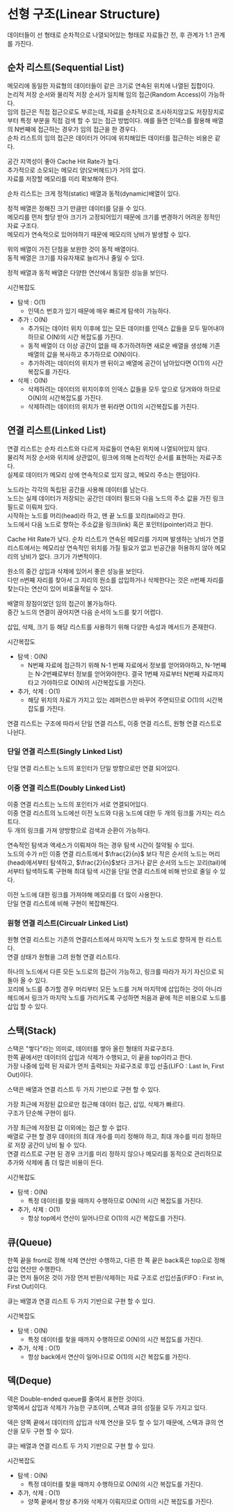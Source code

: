# 선형 구조(Linear Structure)

데이터들이 선 형태로 순차적으로 나열되어있는 형태로 자료들간 전, 후 관계가 1:1 관계를 가진다.

## 순차 리스트(Sequential List)

메모리에 동일한 자료형의 데이터들이 같은 크기로 연속된 위치에 나열된 집합이다. \
논리적 저장 순서와 물리적 저장 순서가 일치해 임의 접근(Random Access)이 가능하다. \
임의 접근은 직접 접근으로도 부르는데, 자료를 순차적으로 조사하지않고도 저장장치로부터 특정 부분을 직접 검색 할 수 있는 접근 방법이다. 예를 들면 인덱스를 활용해 배열의 N번째에 접근하는 경우가 임의 접근을 한 경우다. \
순차 리스트의 임의 접근은 데이터가 어디에 위치해있든 데이터를 접근하는 비용은 같다.

공간 지역성이 좋아 Cache Hit Rate가 높다. \
추가적으로 소모되는 메모리 양(오버헤드)가 거의 없다. \
자료를 저장할 메모리를 미리 확보해야 한다.

순차 리스트는 크게 정적(static) 배열과 동적(dynamic)배열이 있다.

정적 배열은 정해진 크기 만큼만 데이터를 담을 수 있다. \
메모리를 먼저 할당 받아 크기가 고정되어있기 때문에 크기를 변경하기 어려운 정적인 자료 구조다. \
메모리가 연속적으로 있어야하기 때문에 메모리의 낭비가 발생할 수 있다.

위의 배열이 가진 단점을 보완한 것이 동적 배열이다. \
동적 배열은 크기를 자유자재로 늘리거나 줄일 수 있다.

정적 배열과 동적 배열은 다양한 연산에서 동일한 성능을 보인다.

시간복잡도
+ 탐색 : O(1)
    + 인덱스 번호가 있기 때문에 매우 빠르게 탐색이 가능하다.
+ 추가 : O(N)
    + 추가되는 데이터 위치 이후에 있는 모든 데이터를 인덱스 값들을 모두 밀어내야 하므로 O(N)의 시간 복잡도를 가진다.
    + 동적 배열이 더 이상 공간이 없을 때 추가하려하면 새로운 배열을 생성해 기존 배열의 값을 복사하고 추가하므로 O(N)이다.
    + 추가하려는 데이터의 위치가 맨 뒤이고 배열에 공간이 남아있다면 O(1)의 시간 복잡도를 가진다.
+ 삭제 : O(N)
    + 삭제하려는 데이터의 위치이후의 인덱스 값들을 모두 앞으로 당겨와야 하므로 O(N)의 시간복잡도를 가진다.
    + 삭제하려는 데이터의 위치가 맨 뒤라면 O(1)의 시간복잡도를 가진다.

## 연결 리스트(Linked List)

연결 리스트는 순차 리스트와 다르게 자료들이 연속된 위치에 나열되어있지 않다. \
물리적 저장 순서와 위치에 상관없이, 링크에 의해 논리적인 순서를 표현하는 자료구조다. \
실제로 데이터가 메모리 상에 연속적으로 있지 않고, 메모리 주소는 랜덤이다.

노드라는 각각의 독립된 공간을 사용해 데이터를 남는다. \
노드는 실제 데이터가 저장되는 공간인 데이터 필드와 다음 노드의 주소 값을 가진 링크 필드로 이뤄져 있다. \
시작하는 노드를 머리(head)라 하고, 맨 끝 노드를 꼬리(tail)라고 한다. \
노드에서 다음 노드로 향하는 주소값을 링크(link) 혹은 포인터(pointer)라고 한다.

Cache Hit Rate가 낮다.
순차 리스트가 연속된 메모리를 가지며 발생하는 낭비가 연결 리스트에서는 메모리상 연속적인 위치를 가질 필요가 없고 빈공간을 허용하지 않아 메모리의 낭비가 없다.
크기가 가변적이다.

원소의 중간 삽입과 삭제에 있어서 좋은 성능을 보인다. \
다만 n번째 자리를 찾아서 그 자리의 원소를 삽입하거나 삭제한다는 것은 n번째 자리를 찾는다는 연산이 있어 비효율적일 수 있다.

배열의 장점이었던 임의 접근이 불가능하다. \
중간 노드의 연결이 끊어지면 다음 순서의 노드를 찾기 어렵다.

삽입, 삭제, 크기 등 해당 리스트를 사용하기 위해 다양한 속성과 메서드가 존재한다.

시간복잡도
+ 탐색 : O(N)
    + N번째 자료에 접근하기 위해 N-1 번째 자료에서 정보를 얻어와야하고, N-1번째는 N-2번째로부터 정보를 얻어와야한다. 결국 1번째 자료부터 N번째 자료까지 타고 가야하므로 O(N)의 시간복잡도를 가진다.
+ 추가, 삭제 : O(1)
    + 해당 위치의 자료가 가지고 있는 레퍼런스만 바꾸어 주면되므로 O(1)의 시간복잡도를 가진다.

연결 리스트는 구조에 따라서 단일 연결 리스트, 이중 연결 리스트, 원형 연결 리스트로 나뉜다.

### 단일 연결 리스트(Singly Linked List)

단일 연결 리스트는 노드의 포인터가 단일 방향으로만 연결 되어있다.

### 이중 연결 리스트(Doubly Linked List)

이중 연결 리스트는 노드의 포인터가 서로 연결되어있다. \
이중 연결 리스트의 노드에선 이전 노드와 다음 노드에 대한 두 개의 링크를 가지는 리스트다. \
두 개의 링크를 가져 양방향으로 검색과 순환이 가능하다.

연속적인 탐색과 액세스가 이뤄져야 하는 경우 탐색 시간이 절약될 수 있다. \
노드의 수가 n인 이중 연결 리스트에서 $\frac{2}{n}$ 보다 작은 순서의 노드는 머리(head)에서부터 탐색하고, $\frac{2}{n}$보다 크거나 같은 순서의 노드는 꼬리(tail)에서부터 탐색하도록 구현해 최대 탐색 시간을 단일 연결 리스트에 비해 반으로 줄일 수 있다.

이전 노드에 대한 링크를 가져야해 메모리를 더 많이 사용한다. \
단일 연결 리스트에 비해 구현이 복잡해진다.

### 원형 연결 리스트(Circualr Linked List)

원형 연결 리스트는 기존의 연결리스트에서 마지막 노드가 첫 노드로 향하게 한 리스트다. \
연결 상태가 원형을 그려 원형 연결 리스트다.

하나의 노드에서 다른 모든 노드로의 접근이 가능하고, 링크를 따라가 자기 자신으로 되돌아 올 수 있다. \
꼬리에 노드를 추가할 경우 머리부터 모든 노드를 거쳐 마지막에 삽입하는 것이 아니라 헤드에서 링크가 마지막 노드를 가리키도록 구성하면 처음과 끝에 적은 비용으로 노드를 삽입 할 수 있다.

## 스택(Stack)

스택은 "쌓다"라는 의미로, 데이터를 쌓아 올린 형태의 자료구조다. \
한쪽 끝에서만 데이터의 삽입과 삭제가 수행되고, 이 끝을 top이라고 한다. \
가장 나중에 입력 된 자료가 먼저 출력되는 자료구조로 후입 선출(LIFO : Last In, First Out)이다. 

스택은 배열과 연결 리스트 두 가지 기반으로 구현 할 수 있다.

가장 최근에 저장된 값으로만 접근해 데이터 접근, 삽입, 삭제가 빠르다. \
구조가 단순해 구현이 쉽다.

가장 최근에 저장된 값 이외에는 접근 할 수 없다. \
배열로 구현 할 경우 데이터의 최대 개수를 미리 정해야 하고, 최대 개수를 미리 정하므로 저장 공간이 낭비 될 수 있다. \
연결 리스트로 구현 된 경우 크기를 미리 정하지 않으나 메모리를 동적으로 관리하므로 추가와 삭제에 좀 더 많은 비용이 든다.



시간복잡도
+ 탐색 : O(N)
    + 특정 데이터를 찾을 때까지 수행하므로 O(N)의 시간 복잡도를 가진다.
+ 추가, 삭제 : O(1)
    + 항상 top에서 연산이 일어나므로 O(1)의 시간 복잡도를 가진다.

## 큐(Queue)

한쪽 끝을 front로 정해 삭제 연산만 수행하고, 다른 한 쪽 끝은 back혹은 top으로 정해 삽입 연산만 수행한다. \
큐는 먼저 들어온 것이 가장 먼저 반환/삭제하는 자료 구조로 선입선출(FIFO : First in, First Out)이다.

큐는 배열과 연결 리스트 두 가지 기반으로 구현 할 수 있다.

시간복잡도
+ 탐색 : O(N)
    + 특정 데이터를 찾을 때까지 수행하므로 O(N)의 시간 복잡도를 가진다.
+ 추가, 삭제 : O(1)
    + 항상 back에서 연산이 일어나므로 O(1)의 시간 복잡도를 가진다.

## 덱(Deque)

덱은 Double-ended queue를 줄여서 표현한 것이다. \
양쪽에서 삽입과 삭제가 가능한 구조이며, 스택과 큐의 성질을 모두 가지고 있다.

덱은 양쪽 끝에서 데이터의 삽입과 삭제 연산을 모두 할 수 있기 때문에, 스택과 큐의 연산을 모두 구현 할 수 있다.

큐는 배열과 연결 리스트 두 가지 기반으로 구현 할 수 있다.

시간복잡도
+ 탐색 : O(N)
    + 특정 데이터를 찾을 때까지 수행하므로 O(N)의 시간 복잡도를 가진다.
+ 추가, 삭제 : O(1)
    + 양쪽 끝에서 항상 추가와 삭제가 이뤄지므로 O(1)의 시간 복잡도를 가진다.